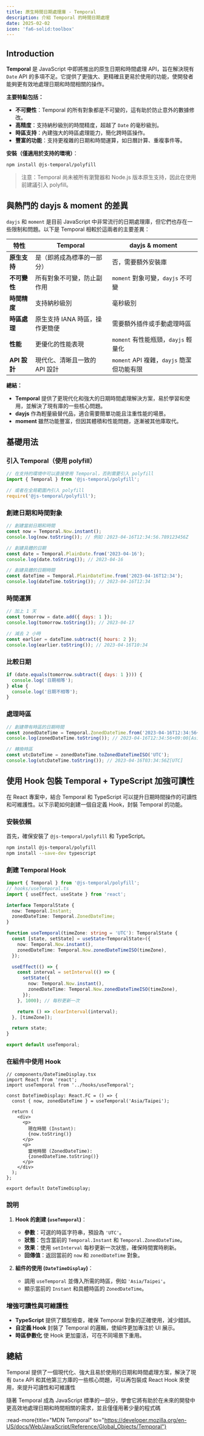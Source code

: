 ```yaml
---
title: 原生時間日期處理庫 - Temporal
description: 介紹 Temporal 的時間日期處理
date: 2025-02-02
icon: 'fa6-solid:toolbox'
---
```


## Introduction

**Temporal** 是 JavaScript 中即將推出的原生日期和時間處理 API，旨在解決現有 `Date` API 的多項不足。它提供了更強大、更精確且更易於使用的功能，使開發者能夠更有效地處理日期和時間相關的操作。

**主要特點包括：**
- **不可變性**：Temporal 的所有對象都是不可變的，這有助於防止意外的數據修改。
- **高精度**：支持納秒級別的時間精度，超越了 `Date` 的毫秒級別。
- **時區支持**：內建強大的時區處理能力，簡化跨時區操作。
- **豐富的功能**：支持更複雜的日期和時間運算，如日曆計算、重複事件等。

**安裝（僅適用於支持的環境）**：
```bash
npm install @js-temporal/polyfill
```
> 注意：Temporal 尚未被所有瀏覽器和 Node.js 版本原生支持，因此在使用前建議引入 polyfill。

## 與熱門的 dayjs & moment 的差異

`dayjs` 和 `moment` 是目前 JavaScript 中非常流行的日期處理庫，但它們也存在一些限制和問題。以下是 Temporal 相較於這兩者的主要差異：

| 特性            | Temporal                            | dayjs & moment                     |
|-----------------|-------------------------------------|------------------------------------|
| **原生支持**    | 是（即將成為標準的一部分）              | 否，需要額外安裝庫                    |
| **不可變性**    | 所有對象不可變，防止副作用               | `moment` 對象可變，`dayjs` 不可變   |
| **時間精度**    | 支持納秒級別                           | 毫秒級別                             |
| **時區處理**    | 原生支持 IANA 時區，操作更簡便            | 需要額外插件或手動處理時區           |
| **性能**        | 更優化的性能表現                         | `moment` 有性能瓶頸，`dayjs` 輕量化 |
| **API 設計**     | 現代化、清晰且一致的 API 設計             | `moment` API 複雜，`dayjs` 簡潔但功能有限 |

**總結：**
- **Temporal** 提供了更現代化和強大的日期時間處理解決方案，易於學習和使用，並解決了現有庫的一些核心問題。
- **dayjs** 作為輕量級替代品，適合需要簡單功能且注重性能的場景。
- **moment** 雖然功能豐富，但因其體積和性能問題，逐漸被其他庫取代。

## 基礎用法

### 引入 Temporal（使用 polyfill）

```javascript
// 在支持的環境中可以直接使用 Temporal，否則需要引入 polyfill
import { Temporal } from '@js-temporal/polyfill';

// 或者在全局範圍內引入 polyfill
require('@js-temporal/polyfill');
```

### 創建日期和時間對象

```javascript
// 創建當前日期和時間
const now = Temporal.Now.instant();
console.log(now.toString()); // 例如：2023-04-16T12:34:56.789123456Z

// 創建具體的日期
const date = Temporal.PlainDate.from('2023-04-16');
console.log(date.toString()); // 2023-04-16

// 創建具體的日期時間
const dateTime = Temporal.PlainDateTime.from('2023-04-16T12:34');
console.log(dateTime.toString()); // 2023-04-16T12:34
```

### 時間運算

```javascript
// 加上 1 天
const tomorrow = date.add({ days: 1 });
console.log(tomorrow.toString()); // 2023-04-17

// 減去 2 小時
const earlier = dateTime.subtract({ hours: 2 });
console.log(earlier.toString()); // 2023-04-16T10:34
```

### 比較日期

```javascript
if (date.equals(tomorrow.subtract({ days: 1 }))) {
  console.log('日期相等');
} else {
  console.log('日期不相等');
}
```

### 處理時區

```javascript
// 創建帶有時區的日期時間
const zonedDateTime = Temporal.ZonedDateTime.from('2023-04-16T12:34:56+09:00[Asia/Tokyo]');
console.log(zonedDateTime.toString()); // 2023-04-16T12:34:56+09:00[Asia/Tokyo]

// 轉換時區
const utcDateTime = zonedDateTime.toZonedDateTimeISO('UTC');
console.log(utcDateTime.toString()); // 2023-04-16T03:34:56Z[UTC]
```

## 使用 Hook 包裝 Temporal + TypeScript 加強可讀性

在 React 專案中，結合 Temporal 和 TypeScript 可以提升日期時間操作的可讀性和可維護性。以下示範如何創建一個自定義 Hook，封裝 Temporal 的功能。

### 安裝依賴

首先，確保安裝了 `@js-temporal/polyfill` 和 TypeScript。

```bash
npm install @js-temporal/polyfill
npm install --save-dev typescript
```

### 創建 Temporal Hook

```typescript
import { Temporal } from '@js-temporal/polyfill';
// hooks/useTemporal.ts
import { useEffect, useState } from 'react';

interface TemporalState {
  now: Temporal.Instant;
  zonedDateTime: Temporal.ZonedDateTime;
}

function useTemporal(timeZone: string = 'UTC'): TemporalState {
  const [state, setState] = useState<TemporalState>({
    now: Temporal.Now.instant(),
    zonedDateTime: Temporal.Now.zonedDateTimeISO(timeZone),
  });

  useEffect(() => {
    const interval = setInterval(() => {
      setState({
        now: Temporal.Now.instant(),
        zonedDateTime: Temporal.Now.zonedDateTimeISO(timeZone),
      });
    }, 1000); // 每秒更新一次

    return () => clearInterval(interval);
  }, [timeZone]);

  return state;
}

export default useTemporal;
```

### 在組件中使用 Hook

```tsx
// components/DateTimeDisplay.tsx
import React from 'react';
import useTemporal from '../hooks/useTemporal';

const DateTimeDisplay: React.FC = () => {
  const { now, zonedDateTime } = useTemporal('Asia/Taipei');

  return (
    <div>
      <p>
        現在時間 (Instant):
        {now.toString()}
      </p>
      <p>
        當地時間 (ZonedDateTime):
        {zonedDateTime.toString()}
      </p>
    </div>
  );
};

export default DateTimeDisplay;
```

### 說明

1. **Hook 的創建 (`useTemporal`)**：
    - **參數**：可選的時區字符串，預設為 `'UTC'`。
    - **狀態**：包含當前的 `Temporal.Instant` 和 `Temporal.ZonedDateTime`。
    - **效果**：使用 `setInterval` 每秒更新一次狀態，確保時間實時刷新。
    - **回傳值**：返回當前的 `now` 和 `zonedDateTime` 對象。

2. **組件的使用 (`DateTimeDisplay`)**：
    - 調用 `useTemporal` 並傳入所需的時區，例如 `'Asia/Taipei'`。
    - 顯示當前的 `Instant` 和具體時區的 `ZonedDateTime`。

### 增強可讀性與可維護性

- **TypeScript** 提供了類型檢查，確保 Temporal 對象的正確使用，減少錯誤。
- **自定義 Hook** 封裝了 Temporal 的邏輯，使組件更加專注於 UI 展示。
- **時區參數化** 使 Hook 更加靈活，可在不同場景下重用。

## 總結

Temporal 提供了一個現代化、強大且易於使用的日期和時間處理方案，解決了現有 `Date` API 和其他第三方庫的一些核心問題，可以再包裝成 React Hook 來使用，來提升可讀性和可維護性

隨著 Temporal 成為 JavaScript 標準的一部分，學會它將有助於在未來的開發中更高效地處理日期和時間相關的需求，並且僅僅用著少量的程式碼

:read-more{title="MDN Temporal" to="https://developer.mozilla.org/en-US/docs/Web/JavaScript/Reference/Global_Objects/Temporal"}
